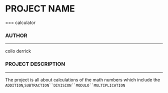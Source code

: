 # PROJECT NAME
===
calculator
### AUTHOR
---
collo
derrick
### PROJECT DESCRIPTION
---
The project is all about calculations of the math numbers which include
the `ADDITION`,`SUBTRACTION``DIVISION``MODULO``MULTIPLICATION`
